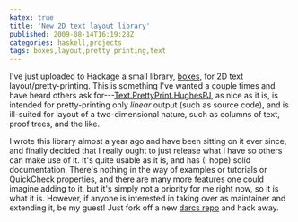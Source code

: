 ```yaml
---
katex: true
title: 'New 2D text layout library'
published: 2009-08-14T16:19:28Z
categories: haskell,projects
tags: boxes,layout,pretty printing,text
---
```


I've just uploaded to Hackage a small library, <a href="http://hackage.haskell.org/package/boxes">boxes</a>, for 2D text layout/pretty-printing.  This is something I've wanted a couple times and have heard others ask for---<a href="http://hackage.haskell.org/package/pretty">Text.PrettyPrint.HughesPJ</a>, as nice as it is, is intended for pretty-printing only <i>linear</i> output (such as source code), and is ill-suited for layout of a two-dimensional nature, such as columns of text, proof trees, and the like.

I wrote this library almost a year ago and have been sitting on it ever since, and finally decided that I really ought to just release what I have so others can make use of it.  It's quite usable as it is, and has (I hope) solid documentation.  There's nothing in the way of examples or tutorials or QuickCheck properties, and there are many more features one could imagine adding to it, but it's simply not a priority for me right now, so it is what it is.  However, if anyone is interested in taking over as maintainer and extending it, be my guest!  Just fork off a new <a href="http://code.haskell.org/~byorgey/code/boxes/">darcs repo</a> and hack away.

